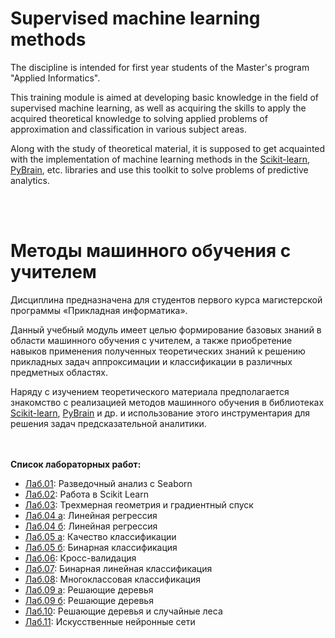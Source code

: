 # Supervised machine learning methods

The discipline is intended for first year students of the Master's program "Applied Informatics".

This training module is aimed at developing basic knowledge in the field of supervised machine learning, as well as acquiring the skills to apply the acquired theoretical knowledge to solving applied problems of approximation and classification in various subject areas.

Along with the study of theoretical material, it is supposed to get acquainted with the implementation of machine learning methods in the [Scikit-learn](https://en.wikipedia.org/wiki/Scikit-learn), [PyBrain](http://www.pybrain.org/), etc. libraries and use this toolkit to solve problems of predictive analytics.

<br><br>
# Методы машинного обучения с учителем

Дисциплина предназначена для студентов первого курса магистерской программы «Прикладная информатика».

Данный учебный модуль имеет целью формирование базовых знаний в области машинного обучения с учителем, а также приобретение навыков применения полученных теоретических знаний к решению прикладных задач аппроксимации и классификации в различных предметных областях.

Наряду с изучением теоретического материала предполагается знакомство с реализацией методов машинного обучения в библиотеках [Scikit-learn](https://en.wikipedia.org/wiki/Scikit-learn), [PyBrain](http://www.pybrain.org/) и др. и использование этого инструментария для решения задач предсказательной аналитики.

<br><br>
<b>Список лабораторных работ:</b>
* [Лаб.01](https://github.com/eusebioss/Supervised-machine-learning/blob/main/lab_01.ipynb): Разведочный анализ с Seaborn
* [Лаб.02](https://github.com/eusebioss/Supervised-machine-learning/blob/main/lab_02.ipynb): Работа в Scikit Learn
* [Лаб.03](https://github.com/eusebioss/Supervised-machine-learning/blob/main/lab_03.ipynb): Трехмерная геометрия и градиентный спуск
* [Лаб.04 а](https://github.com/eusebioss/Supervised-machine-learning/blob/main/lab_04a.ipynb): Линейная регрессия
* [Лаб.04 б](https://github.com/eusebioss/Supervised-machine-learning/blob/main/lab_04b.ipynb): Линейная регрессия
* [Лаб.05 а](https://github.com/eusebioss/Supervised-machine-learning/blob/main/lab_05a.ipynb): Качество классификации
* [Лаб.05 б](https://github.com/eusebioss/Supervised-machine-learning/blob/main/lab_05b.ipynb): Бинарная классификация
* [Лаб.06](https://github.com/eusebioss/Supervised-machine-learning/blob/main/lab_06.ipynb): Кросс-валидация
* [Лаб.07](https://github.com/eusebioss/Supervised-machine-learning/blob/main/lab_07.ipynb): Бинарная линейная классификация
* [Лаб.08](https://github.com/eusebioss/Supervised-machine-learning/blob/main/lab_08.ipynb): Многоклассовая классификация
* [Лаб.09 а](https://github.com/eusebioss/Supervised-machine-learning/blob/main/lab_09a.ipynb): Решающие деревья
* [Лаб.09 б](https://github.com/eusebioss/Supervised-machine-learning/blob/main/lab_09b.ipynb): Решающие деревья
* [Лаб.10](https://github.com/eusebioss/Supervised-machine-learning/blob/main/lab_10.ipynb): Решающие деревья и случайные леса
* [Лаб.11](https://github.com/eusebioss/Supervised-machine-learning/blob/main/lab_11.ipynb): Искусственные нейронные сети
